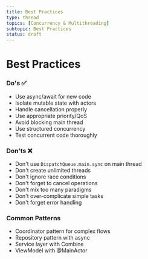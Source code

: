 ```yaml
---
title: Best Practices
type: thread
topics: [Concurrency & Multithreading]
subtopic: Best Practices
status: draft
---
```


# Best Practices


### Do's ✅
- Use async/await for new code
- Isolate mutable state with actors
- Handle cancellation properly
- Use appropriate priority/QoS
- Avoid blocking main thread
- Use structured concurrency
- Test concurrent code thoroughly

### Don'ts ❌
- Don't use `DispatchQueue.main.sync` on main thread
- Don't create unlimited threads
- Don't ignore race conditions
- Don't forget to cancel operations
- Don't mix too many paradigms
- Don't over-complicate simple tasks
- Don't forget error handling

### Common Patterns
- Coordinator pattern for complex flows
- Repository pattern with async
- Service layer with Combine
- ViewModel with @MainActor

